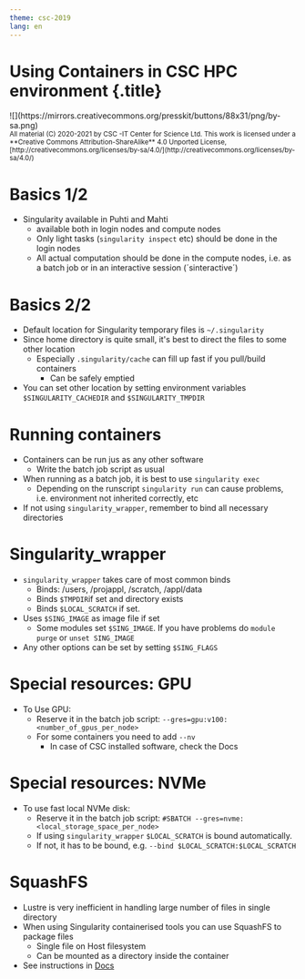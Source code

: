 ```yaml
---
theme: csc-2019
lang: en
---
```


# Using Containers in CSC HPC environment {.title}

<div class="column">
![](https://mirrors.creativecommons.org/presskit/buttons/88x31/png/by-sa.png)
</div>
<div class="column">
<small>
All material (C) 2020-2021 by CSC -IT Center for Science Ltd.
This work is licensed under a **Creative Commons Attribution-ShareAlike** 4.0
Unported License, [http://creativecommons.org/licenses/by-sa/4.0/](http://creativecommons.org/licenses/by-sa/4.0/)
</small>
</div>

# Basics 1/2
- Singularity available in Puhti and Mahti
  - available both in login nodes and compute nodes
  - Only light tasks (`singularity inspect` etc) should be done in the login nodes
  - All actual computation should be done in the compute nodes, i.e.  as a batch 
  job or in an interactive session (´sinteractive´)

# Basics 2/2
- Default location for Singularity temporary files is `~/.singularity`
- Since home directory is quite small, it's best to direct the files to some other location
  - Especially `.singularity/cache` can fill up fast if you pull/build containers
    - Can be safely emptied
- You can set other location by setting environment variables 
`$SINGULARITY_CACHEDIR` and `$SINGULARITY_TMPDIR`

# Running containers
- Containers can be run jus as any other software
  - Write the batch job script as usual
- When running as a batch job, it is best to use `singularity exec`
  - Depending on the runscript `singularity run` can cause problems, i.e. 
  environment not inherited correctly, etc
- If not using `singularity_wrapper`, remember to bind all necessary directories

# Singularity_wrapper
- `singularity_wrapper` takes care of most common binds
  - Binds: /users, /projappl, /scratch, /appl/data
  - Binds `$TMPDIR`if set and directory exists
  - Binds `$LOCAL_SCRATCH` if set.
- Uses `$SING_IMAGE` as image file if set
  - Some modules set `$SING_IMAGE`. If you have problems do `module purge` or `unset SING_IMAGE`
- Any other options can be set by setting `$SING_FLAGS`

# Special resources: GPU
- To Use GPU:
  - Reserve it in the batch job script: `--gres=gpu:v100:<number_of_gpus_per_node>`
  - For some containers you need to add `--nv` 
    - In case of CSC installed software, check the Docs

# Special resources: NVMe
- To use fast local NVMe disk: 
  - Reserve it in the batch job script: `#SBATCH --gres=nvme:<local_storage_space_per_node>` 
  - If using `singularity_wrapper` `$LOCAL_SCRATCH` is bound automatically. 
  - If not, it has to be bound, e.g. `--bind $LOCAL_SCRATCH:$LOCAL_SCRATCH`

# SquashFS
- Lustre is very inefficient in handling large number of files in single directory
- When using Singularity containerised tools you can use SquashFS to package files
  - Single file on Host filesystem
  - Can be mounted as a directory inside the container
- See instructions in [Docs](https://docs.csc.fi/computing/containers/run-existing/#mounting-datasets-with-squashfs)